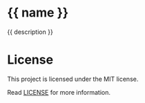 # {{ name }}

{{ description }}

# License

This project is licensed under the MIT license.

Read [LICENSE](LICENSE) for more information.

